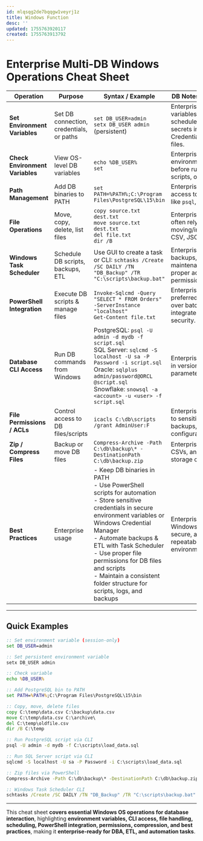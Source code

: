 ```yaml
---
id: mlqsqg2de7bqqgw1veyrj1z
title: Windows Function
desc: ''
updated: 1755763920117
created: 1755763913792
---
```


# **Enterprise Multi-DB Windows Operations Cheat Sheet**

| Operation                       | Purpose                                  | Syntax / Example                                                                                                                                                                                                                                                                                                                                                    | DB Notes / Enterprise Tips                                                                                                  |
| ------------------------------- | ---------------------------------------- | ------------------------------------------------------------------------------------------------------------------------------------------------------------------------------------------------------------------------------------------------------------------------------------------------------------------------------------------------------------------- | --------------------------------------------------------------------------------------------------------------------------- |
| **Set Environment Variables**   | Set DB connection, credentials, or paths | `set DB_USER=admin` <br> `setx DB_USER admin` (persistent)                                                                                                                                                                                                                                                                                                          | Enterprise: Use persistent variables (`setx`) for scheduled jobs; keep secrets in Windows Credential Manager or .env files. |
| **Check Environment Variables** | View OS-level DB variables               | `echo %DB_USER%` <br> `set`                                                                                                                                                                                                                                                                                                                                         | Enterprise: Verify environment variables before running ETL, CLI scripts, or database clients.                              |
| **Path Management**             | Add DB binaries to PATH                  | `set PATH=%PATH%;C:\Program Files\PostgreSQL\15\bin`                                                                                                                                                                                                                                                                                                                | Enterprise: simplifies CLI access to database tools like `psql`, `sqlcmd`, `sqlplus`.                                       |
| **File Operations**             | Move, copy, delete, list files           | `copy source.txt dest.txt` <br> `move source.txt dest.txt` <br> `del file.txt` <br> `dir /B`                                                                                                                                                                                                                                                                        | Enterprise: ETL scripts often rely on moving/importing/exporting CSV, JSON, or SQL scripts.                                 |
| **Windows Task Scheduler**      | Schedule DB scripts, backups, ETL        | Use GUI to create a task or CLI: `schtasks /Create /SC DAILY /TN "DB_Backup" /TR "C:\scripts\backup.bat"`                                                                                                                                                                                                                                                           | Enterprise: automate backups, ETL, and maintenance tasks; ensure proper account permissions.                                |
| **PowerShell Integration**      | Execute DB scripts & manage files        | `Invoke-Sqlcmd -Query "SELECT * FROM Orders" -ServerInstance "localhost"` <br> `Get-Content file.txt`                                                                                                                                                                                                                                                               | Enterprise: PowerShell is preferred for automation over batch scripts; integrates with Windows security.                    |
| **Database CLI Access**         | Run DB commands from Windows             | PostgreSQL: `psql -U admin -d mydb -f script.sql` <br> SQL Server: `sqlcmd -S localhost -U sa -P Password -i script.sql` <br> Oracle: `sqlplus admin/password@ORCL @script.sql` <br> Snowflake: `snowsql -a <account> -u <user> -f script.sql`                                                                                                                      | Enterprise: keep CLI scripts in version control; parameterize for security.                                                 |
| **File Permissions / ACLs**     | Control access to DB files/scripts       | `icacls C:\db\scripts /grant AdminUser:F`                                                                                                                                                                                                                                                                                                                           | Enterprise: restrict access to sensitive scripts, backups, or DB configuration files.                                       |
| **Zip / Compress Files**        | Backup or move DB files                  | `Compress-Archive -Path C:\db\backup\* -DestinationPath C:\db\backup.zip`                                                                                                                                                                                                                                                                                           | Enterprise: compress logs, CSVs, and backups for storage or transfer.                                                       |
| **Best Practices**              | Enterprise usage                         | - Keep DB binaries in PATH <br> - Use PowerShell scripts for automation <br> - Store sensitive credentials in secure environment variables or Windows Credential Manager <br> - Automate backups & ETL with Task Scheduler <br> - Use proper file permissions for DB files and scripts <br> - Maintain a consistent folder structure for scripts, logs, and backups | Enterprise: Ensures Windows OS operations are secure, auditable, and repeatable in production environments.                 |

---

## **Quick Examples**

```bat
:: Set environment variable (session-only)
set DB_USER=admin

:: Set persistent environment variable
setx DB_USER admin

:: Check variable
echo %DB_USER%

:: Add PostgreSQL bin to PATH
set PATH=%PATH%;C:\Program Files\PostgreSQL\15\bin

:: Copy, move, delete files
copy C:\temp\data.csv C:\backup\data.csv
move C:\temp\data.csv C:\archive\
del C:\temp\oldfile.csv
dir /B C:\temp

:: Run PostgreSQL script via CLI
psql -U admin -d mydb -f C:\scripts\load_data.sql

:: Run SQL Server script via CLI
sqlcmd -S localhost -U sa -P Password -i C:\scripts\load_data.sql

:: Zip files via PowerShell
Compress-Archive -Path C:\db\backup\* -DestinationPath C:\db\backup.zip

:: Windows Task Scheduler CLI
schtasks /Create /SC DAILY /TN "DB_Backup" /TR "C:\scripts\backup.bat"
```

---

This cheat sheet **covers essential Windows OS operations for database interaction**, highlighting **environment variables, CLI access, file handling, scheduling, PowerShell integration, permissions, compression, and best practices**, making it **enterprise-ready for DBA, ETL, and automation tasks**.

